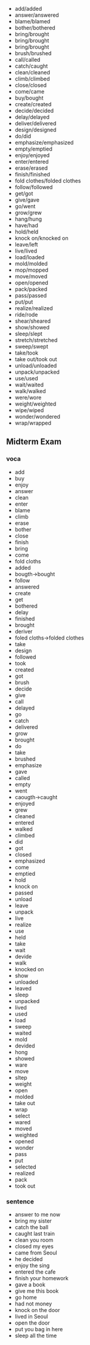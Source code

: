 - add/added
- answer/answered
- blame/blamed
- bother/bothered
- bring/brought
- bring/brought
- bring/brought
- brush/brushed
- call/called
- catch/caught
- clean/cleaned
- climb/climbed
- close/closed
- come/came
- buy/bought
- create/created
- decide/decided
- delay/delayed
- deliver/delivered
- design/designed
- do/did
- emphasize/emphasized
- empty/emptied
- enjoy/enjoyed
- enter/entered
- erase/erased
- finish/finished
- fold clothes/folded clothes
- follow/followed
- get/got
- give/gave
- go/went
- grow/grew
- hang/hung
- have/had
- hold/held
- knock on/knocked on
- leave/left
- live/lived
- load/loaded
- mold/molded
- mop/mopped
- move/moved
- open/opened
- pack/packed
- pass/passed
- put/put
- realize/realized
- ride/rode
- shear/sheared
- show/showed
- sleep/slept
- stretch/stretched
- sweep/swept
- take/took
- take out/took out
- unload/unloaded
- unpack/unpacked
- use/used
- wait/waited
- walk/walked
- were/wore
- weight/weighted
- wipe/wiped
- wonder/wondered
- wrap/wrapped
## Midterm Exam
### voca
- add
- buy
- enjoy
- answer
- clean
- enter
- blame
- climb
- erase
- bother
- close
- finish
- bring
- come
- fold cloths
- added
- bougth->bought
- follow
- answered
- create
- get
- bothered
- delay
- finished
- brought
- deriver
- foled cloths->folded clothes
- take
- design
- followed
- took
- created
- got
- brush
- decide
- give
- call
- delayed
- go
- catch
- delivered
- grow
- brought
- do
- take
- brushed
- emphasize
- gave
- called
- empty
- went
- caougth->caught
- enjoyed
- grew
- cleaned
- entered
- walked
- climbed
- did
- got
- closed
- emphasized
- come
- emptied
- hold
- knock on
- passed
- unload
- leave
- unpack
- live
- realize
- use
- held
- take
- wait
- devide
- walk
- knocked on
- show
- unloaded
- leaved
- sleep
- unpacked
- lived
- used
- load
- sweep
- waited
- mold
- devided
- hong
- showed
- ware
- move
- sltep
- weight
- open
- molded
- take out
- wrap
- select
- wared
- moved
- weighted
- opened
- wonder
- pass
- put
- selected
- realized
- pack
- took out
### sentence
- answer to me now
- bring my sister
- catch the ball
- caught last train
- clean you room
- closed my eyes
- came from Seoul
- he decided
- enjoy the sing
- entered the cafe
- finish your homework
- gave a book
- give me this book
- go home
- had not money
- knock on the door
- lived in Seoul
- open the door
- put you bag in here
- sleep all the time

